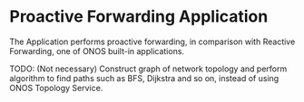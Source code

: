 # Proactive Forwarding Application

The Application performs proactive forwarding, in comparison with Reactive Forwarding, one of ONOS built-in applications.

TODO: (Not necessary) Construct graph of network topology and perform algorithm to find paths such as BFS, Dijkstra and so on, instead of using ONOS Topology Service.
